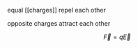 



equal [[charges]] repel each other 

opposite charges attract each other





$$\vec{F} = q \vec{E}$$


